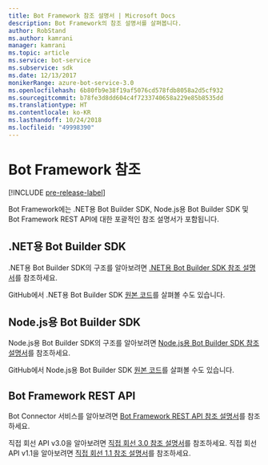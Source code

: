 ```yaml
---
title: Bot Framework 참조 설명서 | Microsoft Docs
description: Bot Framework의 참조 설명서를 살펴봅니다.
author: RobStand
ms.author: kamrani
manager: kamrani
ms.topic: article
ms.service: bot-service
ms.subservice: sdk
ms.date: 12/13/2017
monikerRange: azure-bot-service-3.0
ms.openlocfilehash: 6b80fb9e38f19af5076cd578fdb8058a2d5cf932
ms.sourcegitcommit: b78fe3d8dd604c4f7233740658a229e85b8535dd
ms.translationtype: HT
ms.contentlocale: ko-KR
ms.lasthandoff: 10/24/2018
ms.locfileid: "49998390"
---
```

# <a name="bot-framework-reference"></a>Bot Framework 참조

[!INCLUDE [pre-release-label](./includes/pre-release-label-v3.md)]

Bot Framework에는 .NET용 Bot Builder SDK, Node.js용 Bot Builder SDK 및 Bot Framework REST API에 대한 포괄적인 참조 설명서가 포함됩니다.

## <a name="bot-builder-sdk-for-net"></a>.NET용 Bot Builder SDK
.NET용 Bot Builder SDK의 구조를 알아보려면 [.NET용 Bot Builder SDK 참조 설명서](/dotnet/api/)를 참조하세요.

GitHub에서 .NET용 Bot Builder SDK [원본 코드](https://github.com/Microsoft/BotBuilder/tree/master/CSharp)를 살펴볼 수도 있습니다. 

## <a name="bot-builder-sdk-for-nodejs"></a>Node.js용 Bot Builder SDK
Node.js용 Bot Builder SDK의 구조를 알아보려면 [Node.js용 Bot Builder SDK 참조 설명서](https://docs.botframework.com/en-us/node/builder/calling-reference/modules/_botbuilder_d_.html)를 참조하세요.

GitHub에서 Node.js용 Bot Builder SDK [원본 코드](https://github.com/Microsoft/BotBuilder/tree/master/Node)를 살펴볼 수도 있습니다.

## <a name="bot-framework-rest-apis"></a>Bot Framework REST API
Bot Connector 서비스를 알아보려면 [Bot Framework REST API 참조 설명서](~/rest-api/bot-framework-rest-connector-api-reference.md)를 참조하세요. 

직접 회선 API v3.0을 알아보려면 [직접 회선 3.0 참조 설명서](~/rest-api/bot-framework-rest-direct-line-3-0-api-reference.md)를 참조하세요. 직접 회선 API v1.1을 알아보려면 [직접 회선 1.1 참조 설명서](~/rest-api/bot-framework-rest-direct-line-1-1-api-reference.md)를 참조하세요.


